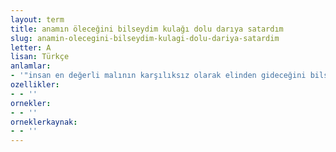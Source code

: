 ```yaml
---
layout: term
title: anamın öleceğini bilseydim kulağı dolu darıya satardım
slug: anamin-olecegini-bilseydim-kulagi-dolu-dariya-satardim
letter: A
lisan: Türkçe
anlamlar:
- '"insan en değerli malının karşılıksız olarak elinden gideceğini bilse onu yok denecek kadar az bir paraya satar" anlamında kullanılan bir söz'
ozellikler:
- - ''
ornekler:
- - ''
orneklerkaynak:
- - ''
---
```


